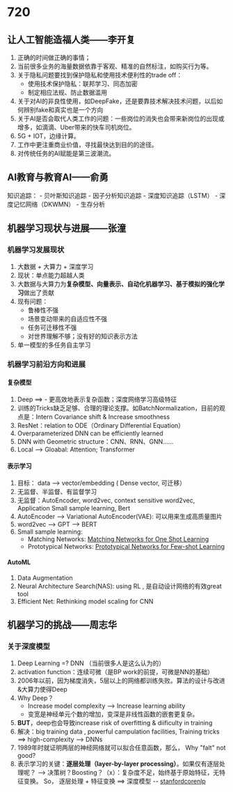 # 720
## 让人工智能造福人类——李开复
1. 正确的时间做正确的事情；
2. 当前很多业务的海量数据依靠于客观、精准的自然标注，如购买行为等。
3. 关于隐私问题要找到保护隐私和使用技术便利性的trade off：
   - 使用技术保护隐私：联邦学习、同态加密
   - 制定相应法规、防止数据滥用
4. 关于对AI的非良性使用，如DeepFake，还是要靠技术解决技术问题，以后如何辨别fake和真实也是一个方向
5. 关于AI是否会取代人类工作的问题：一些岗位的消失也会带来新岗位的出现或增多，如滴滴、Uber带来的快车司机岗位。
6. 5G + IOT，边缘计算。
7. 工作中更注重商业价值，寻找最快达到目的的途径。
8. 对传统任务的AI赋能是第三波潮流。
## AI教育与教育AI——俞勇
知识追踪：
        - 贝叶斯知识追踪
        - 因子分析知识追踪
        - 深度知识追踪（LSTM）
        - 深度记忆网络（DKWMN）
        - 生存分析
## 机器学习现状与进展——张潼
### 机器学习发展现状
1. 大数据 + 大算力 + 深度学习
2. 现状：单点能力超越人类
3. 大数据与大算力为**复杂模型、向量表示、自动化机器学习、基于模拟的强化学习**做出了贡献
4. 现有问题：
   - 鲁棒性不强
   - 场景变动带来的自适应性不强
   - 任务可迁移性不强
   - 对世界理解不够；没有好的知识表示方法
5. 单一模型的多任务自主学习
### 机器学习前沿方向和进展
#### 复杂模型
1. Deep ==> - 更高效地表示复杂函数；深度网络学习高级特征
2. 训练的Tricks缺乏足够、合理的理论支撑。如BatchNormalization，目前的观点是：Intern Covariance shift & Increase smoothness
3. ResNet：relation to ODE（Ordinary Differential Equation）
4. Overparameterized DNN can be efficiently learned
5. DNN with Geometric structure：CNN、RNN、GNN……
6. Local --> Gloabal: Attention; Transformer
#### 表示学习
1. 目标： data --> vector/embedding ( Dense vector, 可迁移）
2. 无监督、半监督、有监督学习
3. 无监督：AutoEncoder, word2vec, context sensitive word2vec, Application Small sample learning, Bert
4. AutoEncoder --> Variational AutoEncoder(VAE): 可以用来生成高质量图片
5. word2vec --> GPT --> BERT
6. Small sample learning:
   - Matching Networks: [Matching Networks for One Shot Learning](https://arxiv.org/pdf/1606.04080.pdf)
   - Prototypical Networks: [Prototypical Networks for Few-shot Learning](https://arxiv.org/pdf/1703.05175.pdf)
#### AutoML
1. Data Augmentation
2. Neural Architecture Search(NAS): using RL , 是自动设计网络的有效great tool
3. Efficient Net: Rethinking model scaling for CNN
## 机器学习的挑战——周志华
### 关于深度模型
1. Deep Learning =? DNN （当前很多人是这么认为的）
2. activation function：连续可微（是BP work的前提，可微是NN的基础）
3. 2006年以前，因为梯度消失，5层以上的网络都训练失败。算法的设计与改进&大算力使得Deep
4. Why Deep？ 
   - Increase model complexity --> Increase learning ability
   - 变宽是神经单元个数的增加，变深是非线性函数的嵌套更复杂。
5. **BUT**，deep也会导致increase risk of overfitting & diificulty in training 
6. 解决：big training data , powerful campulation facilities, Training tricks ==> high-complexity --> DNNs
7. 1989年时就证明两层的神经网络就可以拟合任意函数，那么， Why "falt" not good?
8. 表示学习的关键：**逐层处理（layer-by-layer processing）**。如果仅有逐层处理呢？ --> 决策树？Boosting？（x）：复杂度不足，始终基于原始特征，无特征变换。 So， 逐层处理 + 特征变换 ==> 深度模型 --
[stanfordcorenlp](https://blog.csdn.net/qq_35203425/article/details/80451243)
